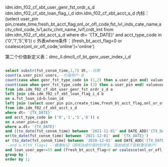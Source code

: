 idm.idm_f02_cf_xbt_user_genr_fst_ordr_s_d 
idm.idm_f02_cf_xbt_loan_flag_i_d
idm.idm_f02_cf_xbt_acct_s_d 
	 内标：(select user_pin pin,create_time,fresh_bt_acct_flag,onl_or_ofl_code,fst_lvl_inds_cate_name,actv_chnl_code_lv1,actv_chnl_name_lvl1,crdt_lmt
	from idm.idm_f02_cf_xbt_acct_s_d 
	where dt= '{TX_DATE}' 
	and acct_type_code in ('0','1','5','6')) c
	外表where条件：(fresh_bt_acct_flag=0 or coalesce(onl_or_ofl_code,'online')='online')
  
第二个价值新定义表：dmc_ll.dmcll_cf_bt_genr_user_index_i_d
```sql

select substr(fst_consm_time,1,7) dt,--日期
count(a.user_pin) users,--价值用户-总
count(case when genr_fst_type_code in (1,2) then a.user_pin end) valueuser_new,--价值用户-新达成
count(case when genr_fst_type_code in (3) then a.user_pin end) valueuser_awake --价值用户-3类-年新-剔除新达成2类重合
from idm.idm_f02_cf_xbt_user_genr_fst_ordr_s_d a 
left join idm.idm_f02_cf_xbt_loan_flag_i_d b
on a.fst_loan_id=b.loan_id 
left join (select user_pin pin,create_time,fresh_bt_acct_flag,onl_or_ofl_code,fst_lvl_inds_cate_name,actv_chnl_code_lv1,actv_chnl_name_lvl1,crdt_lmt
from idm.idm_f02_cf_xbt_acct_s_d 
where dt= '{TX_DATE}' 
and acct_type_code in ('0','1','5','6')) c
on a.user_pin=c.pin
where a.dt= '{TX_DATE}'
and ((to_date(fst_consm_time) between '2021-11-01' and DATE_ADD('{TX_DATE}',-30))   --a 表内容
or(to_date(fst_consm_time) between '2021-12-01' and '{TX_DATE}')
or (to_date(fst_consm_time) between '2020-12-01' and DATE_ADD('{TX_DATE}',-365)))
--and a.hlth_flag=1 --健康标记（排除达成价值时刻学生、高龄或线下尝鲜激活用户）
and loan_user_age<=55 and (fresh_bt_acct_flag=0 or coalesce(onl_or_ofl_code,'online')='online')
group by 1
order by 1;

```